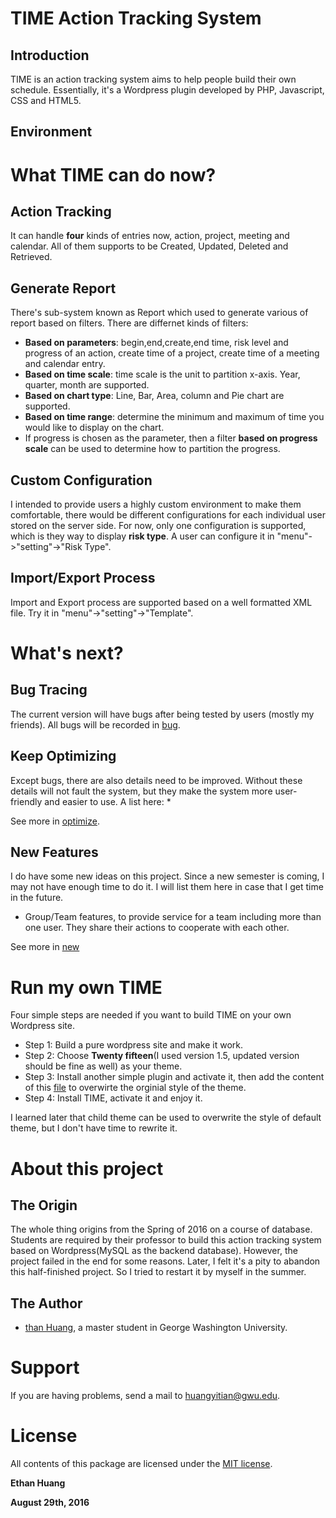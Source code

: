 # TIME Action Tracking System
## Introduction

TIME is an action tracking system aims to help people build their own schedule. Essentially, it's a Wordpress plugin developed by PHP, Javascript, CSS and HTML5.  

## Environment


# What TIME can do now?
## Action Tracking
It can handle **four** kinds of entries now, action, project, meeting and calendar. All of them supports to be Created, Updated, Deleted and Retrieved. 

## Generate Report
There's sub-system known as Report which used to generate various of report based on filters. There are differnet kinds of filters:
* **Based on parameters**: begin,end,create,end time, risk level and progress of an action, create time of a project, create time of a meeting and calendar entry.
*  **Based on time scale**: time scale is the unit to partition x-axis. Year, quarter, month are supported.
*  **Based on chart type**: Line, Bar, Area, column and Pie chart are supported.
*  **Based on time range**: determine the minimum and maximum of time you would like to display on the chart. 
*  If progress is chosen as the parameter, then a filter **based on progress scale** can be used to determine how to partition the progress. 


## Custom Configuration
I intended to provide users a highly custom environment to make them comfortable, there would be different configurations for each individual user stored on the server side. For now, only one configuration is supported, which is they way to display **risk type**. A user can configure it in "menu"->"setting"->"Risk Type".


## Import/Export Process
Import and Export process are supported based on a well formatted XML file. Try it in "menu"->"setting"->"Template".



# What's next?

## Bug Tracing
The current version will have bugs after being tested by users (mostly my friends). All bugs will be recorded in [bug](https://github.com/wfgydbu/timeistime/blob/eb85357d82e0122aee3d9ad929fcdbe4f6283f11/trace/bug.md).


## Keep Optimizing
Except bugs, there are also details need to be improved. Without these details will not fault the system, but they make the system more user-friendly and easier to use. A list here:
* 

See more in [optimize](https://github.com/wfgydbu/timeistime/blob/eb85357d82e0122aee3d9ad929fcdbe4f6283f11/trace/optimize.md).


## New Features

I do have some new ideas on this project. Since a new semester is coming, I may not have enough time to do it. I will list them here in case that I get time in the future.
* Group/Team features, to provide service for a team including more than one user. They share their actions to cooperate with each other. 

See more in [new](https://github.com/wfgydbu/timeistime/blob/eb85357d82e0122aee3d9ad929fcdbe4f6283f11/trace/new.md)


# Run my own TIME
Four simple steps are needed if you want to build TIME on your own Wordpress site.

* Step 1: Build a pure wordpress site and make it work.
* Step 2: Choose **Twenty fifteen**(I used version 1.5, updated version should be fine as well) as your theme.
* Step 3: Install another simple plugin and activate it, then add the content of this [file](https://github.com/wfgydbu/timeistime/blob/eb85357d82e0122aee3d9ad929fcdbe4f6283f11/resource/overwrite_css.txt) to overwirte the orginial style of the theme. 
* Step 4: Install TIME, activate it and enjoy it.

I learned later that child theme can be used to overwrite the style of default theme, but I don't have time to rewrite it.

# About this project
## The Origin
The whole thing origins from the Spring of 2016 on a course of database. Students are required by their professor to build this action tracking system based on Wordpress(MySQL as the backend database). However, the project failed in the end for some reasons. Later, I felt it's a pity to abandon this half-finished project. So I tried to restart it by myself in the summer.

## The Author
* [than Huang](http://journal.ethanshub.com ), a master student in George Washington University.


# Support

If you are having problems, send a mail to [huangyitian@gwu.edu](huangyitian@gwu.edu).

# License

All contents of this package are licensed under the [MIT license](https://github.com/wfgydbu/timeistime/blob/eb85357d82e0122aee3d9ad929fcdbe4f6283f11/LICENSE.md).

**Ethan Huang**

**August 29th, 2016**